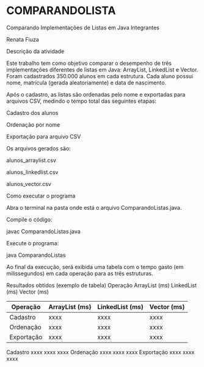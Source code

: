 # COMPARANDOLISTA
Comparando Implementações de Listas em Java
Integrantes

Renata Fiuza


Descrição da atividade

Este trabalho tem como objetivo comparar o desempenho de três implementações diferentes de listas em Java: ArrayList, LinkedList e Vector.
Foram cadastrados 350.000 alunos em cada estrutura. Cada aluno possui nome, matrícula (gerada aleatoriamente) e data de nascimento.

Após o cadastro, as listas são ordenadas pelo nome e exportadas para arquivos CSV, medindo o tempo total das seguintes etapas:

Cadastro dos alunos

Ordenação por nome

Exportação para arquivo CSV

Os arquivos gerados são:

alunos_arraylist.csv

alunos_linkedlist.csv

alunos_vector.csv

Como executar o programa

Abra o terminal na pasta onde está o arquivo ComparandoListas.java.

Compile o código:

javac ComparandoListas.java


Execute o programa:

java ComparandoListas


Ao final da execução, será exibida uma tabela com o tempo gasto (em milissegundos) em cada operação para as três estruturas.




Resultados obtidos (exemplo de tabela)
Operação	ArrayList (ms)	LinkedList (ms)	Vector (ms)


| Operação   | ArrayList (ms) | LinkedList (ms) | Vector (ms) |
| ---------- | -------------- | --------------- | ----------- |
| Cadastro   | xxxx           | xxxx            | xxxx        |
| Ordenação  | xxxx           | xxxx            | xxxx        |
| Exportação | xxxx           | xxxx            | xxxx        |

Cadastro	xxxx	xxxx	xxxx
Ordenação	xxxx	xxxx	xxxx
Exportação	xxxx	xxxx	xxxx

